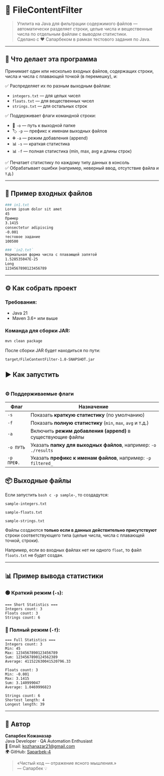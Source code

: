 # 📂 FileContentFilter

> Утилита на Java для фильтрации содержимого файлов — автоматически разделяет строки, целые числа и вещественные числа по отдельным файлам с выводом статистики.  
> Сделано с ❤️ Сапарбеком в рамках тестового задания по Java.

---

## 🚀 Что делает эта программа

Принимает один или несколько входных файлов, содержащих строки, числа и числа с плавающей точкой (в перемешку), и:

✅ Распределяет их по разным выходным файлам:
- `integers.txt` — для целых чисел
- `floats.txt` — для вещественных чисел
- `strings.txt` — для остальных строк

✅ Поддерживает флаги командной строки:
- 📁 `-o` — путь к выходной папке
- 🏷 `-p` — префикс к именам выходных файлов
- ➕ `-a` — режим добавления (append)
- 📊 `-s` — краткая статистика
- 📊 `-f` — полная статистика (min, max, avg и длины строк)

✅ Печатает статистику по каждому типу данных в консоль  
✅ Обрабатывает ошибки (например, неверный ввод, отсутствие файла и т.д.)

---

## 🧪 Пример входных файлов

```bash
### in1.txt
Lorem ipsum dolor sit amet
45
Пример
3.1415
consectetur adipiscing
-0.001
тестовое задание
100500

### `in2.txt`
Нормальная форма числа с плавающей запятой
1.528535047E-25
Long
1234567890123456789 
```
---

## ⚙️ Как собрать проект

### Требования:
- Java 21
- Maven 3.6+ или выше

### Команда для сборки JAR:
```bash
mvn clean package
```
После сборки JAR будет находиться по пути:
```bash
target/FileContentFilter-1.0-SNAPSHOT.jar
```
## ▶️ Как запустить

```bash java -jar target/FileContentFilter-1.0-SNAPSHOT.jar -s -a -p sample- in1.txt in2.txt
```
### ⚙️ Поддерживаемые флаги

| Флаг       | Назначение                                                                 |
|------------|-----------------------------------------------------------------------------|
| `-s`       | Показать **краткую статистику** (по умолчанию)                            |
| `-f`       | Показать **полную статистику** (`min`, `max`, `avg` и т.д.)               |
| `-a`       | Включить **режим добавления (append)** в существующие файлы               |
| `-o ПУТЬ`  | Указать **папку для выходных файлов**, например: `-o ./results`           |
| `-p ПРЕФ.` | Указать **префикс к именам файлов**, например: `-p filtered_`             |

## 📦 Выходные файлы
Если запустить 
```bash с -p sample-```, 
то создадутся:

``` 
sample-integers.txt

sample-floats.txt

sample-strings.txt 
```

Файлы создаются **только если в данных действительно присутствуют** строки соответствующего типа (целые числа, числа с плавающей точкой, строки).

Например, если во входных файлах нет ни одного `float`, то файл `floats.txt` не будет создан.

---

## 📊 Пример вывода статистики

### 🟢 Краткий режим (`-s`):

```
=== Short Statistics ===
Integers count: 3
Floats count: 3
Strings count: 6
```
### 🔵 Полный режим (`-f`):
```
=== Full Statistics ===
Integers count: 3
Min: 45
Max: 1234567890123456789
Sum: 1234567890124562389
Average: 411522630041520796.33

Floats count: 3
Min: -0.001
Max: 3.1415
Sum: 3.140999047
Average: 1.0469996823

Strings count: 6
Shortest length: 4
Longest length: 39
```
---

## 👤 Автор

**Сапарбек Кожаназар**  
Java Developer · QA Automation Enthusiast  
📧 Email: kozhanazar21@gmail.com  
🌍 GitHub: [Saparbek-4](https://github.com/Saparbek-4)

> «Чистый код — отражение ясного мышления.»  
> — Сапарбек 💡
